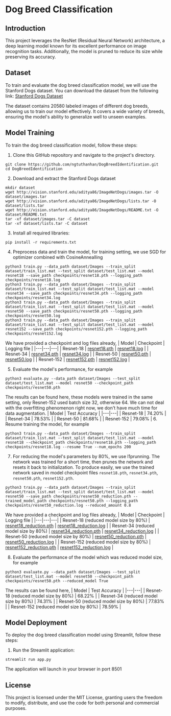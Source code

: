 # Dog Breed Classification

## Introduction
This project leverages the ResNet (Residual Neural Network) architecture, a deep learning model known for its excellent performance on image recognition tasks. Additionally, the model is pruned to reduce its size while preserving its accuracy. 

## Dataset
To train and evaluate the dog breed classification model, we will use the Stanford Dogs dataset. You can download the dataset from the following link: [Stanford Dogs Dataset](https://www.kaggle.com/jessicali9530/stanford-dogs-dataset)

The dataset contains 20580 labeled images of different dog breeds, allowing us to train our model effectively. It covers a wide variety of breeds, ensuring the model's ability to generalize well to unseen examples.

## Model Training
To train the dog breed classification model, follow these steps:
1. Clone this GitHub repository and navigate to the project's directory.
```
git clone https://github.com/ngtuthanhan/DogBreedIdentification.git
cd DogBreedIdentification
```
2. Download and extract the Stanford Dogs dataset
```
mkdir dataset
wget http://vision.stanford.edu/aditya86/ImageNetDogs/images.tar -O dataset/images.tar
wget http://vision.stanford.edu/aditya86/ImageNetDogs/lists.tar -O dataset/lists.tar
wget http://vision.stanford.edu/aditya86/ImageNetDogs/README.txt -O dataset/README.txt
tar -xf dataset/images.tar -C dataset
tar -xf dataset/lists.tar -C dataset
```
3. Install all required libraries:
```
pip install -r requirements.txt
```
4. Preprocess data and train the model, for training setting, we use SGD for optimizer combined with CosineAnnealling 
```
python3 train.py --data_path dataset/Images --train_split dataset/train_list.mat --test_split dataset/test_list.mat --model resnet18 --save_path checkpoints/resnet18.pth --logging_path checkpoints/resnet18.log
python3 train.py --data_path dataset/Images --train_split dataset/train_list.mat --test_split dataset/test_list.mat --model resnet34 --save_path checkpoints/resnet34.pth --logging_path checkpoints/resnet34.log
python3 train.py --data_path dataset/Images --train_split dataset/train_list.mat --test_split dataset/test_list.mat --model resnet50 --save_path checkpoints/resnet50.pth --logging_path checkpoints/resnet50.log
python3 train.py --data_path dataset/Images --train_split dataset/train_list.mat --test_split dataset/test_list.mat --model resnet152 --save_path checkpoints/resnet152.pth --logging_path checkpoints/resnet152.log
```
We have provided a checkpoint and log files already,
| Model | Checkpoint | Logging file | 
|---|---|---|
| Resnet-18 | [resnet18.pth](https://drive.google.com/file/d/1pFR-LxpWXWZanBMuBlr_GGy3nYjEUn0B/) | [resnet18.log](https://drive.google.com/file/d/1OWyozYko3a3Z4ExK03dwLLEkAQci0O1U/) | 
| Resnet-34 | [resnet34.pth](https://drive.google.com/file/d/1MF9Dd0lo5lUNsbc43olkyO_U1Xr0pTXR/) | [resnet34.log](https://drive.google.com/file/d/1vjF16NIHQZxxdpAzJG72KPVHhEuR-T-d/) | 
| Resnet-50 | [resnet50.pth](https://drive.google.com/file/d/1K6203r2D-5O_-C885ToP15nueHtUBImf/) | [resnet50.log](https://drive.google.com/file/d/1m9WEEYx9pTcYiVgqo7-9XXvHs500GEaV/) | 
| Resnet-152 | [resnet152.pth](https://drive.google.com/file/d/1eQ7LEsGi8xyFlypFM9KIDAWTvWhVtNaX/) | [resnet152.log](https://drive.google.com/file/d/1ekNi5ZCrW4BdwRya93NgsDxADkZANFKP/) | 

5. Evaluate the model's performance, for example
```
python3 evaluate.py --data_path dataset/Images --test_split dataset/test_list.mat --model resnet50 --checkpoint_path checkpoints/resnet50.pth
```
The results can be found here, these models were trained in the same setting, only Resnet-152 used batch size 32, otherwise 64. We can not deal with the overfitting phenomenon right now, we don't have much time for data augmentation.
| Model | Test Accuracy | 
|---|---|
| Resnet-18 | 74.20% | 
| Resnet-34 | 78.53% | 
| Resnet-50 | 81.68% | 
| Resnet-152 | 79.08% | 
6. Resume training the model, for example
```
python3 train.py --data_path dataset/Images --train_split dataset/train_list.mat --test_split dataset/test_list.mat --model resnet18 --checkpoint_path checkpoints/resnet18.pth --logging_path checkpoints/resnet18.log --resume True --num_epochs 200
```
7. For reducing the model's parameters by 80%, we use l1prunning. The network was trained for a short time, then prunes the network and resets it back to initialization. To produce easily, we use the trained network saved in model checkpoint files  `resnet18.pth`, `resnet34.pth`, `resnet50.pth`, `resnet152.pth`.
```
python3 train.py --data_path dataset/Images --train_split dataset/train_list.mat --test_split dataset/test_list.mat --model resnet50 --save_path checkpoints/resnet50_reduction.pth --trained_model_path checkpoints/resnet50.pth --logging_path checkpoints/resnet50_reduction.log --reduced_amount 0.8 
```

We have provided a checkpoint and log files already,
| Model | Checkpoint | Logging file | 
|---|---|---|
| Resnet-18 (reduced model size by 80%) | [resnet18_reduction.pth](https://drive.google.com/file/d/10mu9hmTkj7Igl7H1o4ZGJ3MdwPDGhLNi/) | [resnet18_reduction.log](https://drive.google.com/file/d/10ybKlGZ_JxWaoPR9Xg9faWeBQTG7OTs6/) | 
| Resnet-34 (reduced model size by 80%) | [resnet34_reduction.pth](https://drive.google.com/file/d/1ahAfxluCZ0-aqSUYFC3sby278U4BgeMR/) | [resnet34_reduction.log](https://drive.google.com/file/d/1GR7Tma0dNtX-NuTLzfivQm0zGTmp0xOk/) | 
| Resnet-50 (reduced model size by 80%) | [resnet50_reduction.pth](https://drive.google.com/file/d/1c2hqvX_nHSvFd52R6_RI5n4fH60LnEsY/) | [resnet50_reduction.log](https://drive.google.com/file/d/1SJdZ1E0JCFeA5G3KLeCoSPTbmfHcp509/) | 
| Resnet-152 (reduced model size by 80%) | [resnet152_reduction.pth](https://drive.google.com/file/d/1A4nOLcHSRj16y9BikFR9sxHogAePnNoz/) | [resnet152_reduction.log](https://drive.google.com/file/d/1XQ2SDBFdyXZTzmopmqS3n2T0YK0qHAbF/) | 

8. Evaluate the performance of the model which was reduced model size, for example
```
python3 evaluate.py --data_path dataset/Images --test_split dataset/test_list.mat --model resnet50 --checkpoint_path checkpoints/resnet50.pth --reduced_model True
```
The results can be found here,
| Model | Test Accuracy |
|---|---|
| Resnet-18 (reduced model size by 80%) | 68.22% |
| Resnet-34 (reduced model size by 80%) | 74.31% |
| Resnet-50 (reduced model size by 80%) | 77.83% | 
| Resnet-152 (reduced model size by 80%) | 78.59% |

## Model Deployment
To deploy the dog breed classification model using Streamlit, follow these steps:
1. Run the Streamlit application:
```
streamlit run app.py
```
The application will launch in your browser in port 8501
## License
This project is licensed under the MIT License, granting users the freedom to modify, distribute, and use the code for both personal and commercial purposes.
